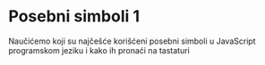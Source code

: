 
# Posebni simboli 1

Naučićemo koji su najčešće korišćeni posebni simboli u JavaScript programskom jeziku i kako ih pronaći na tastaturi
